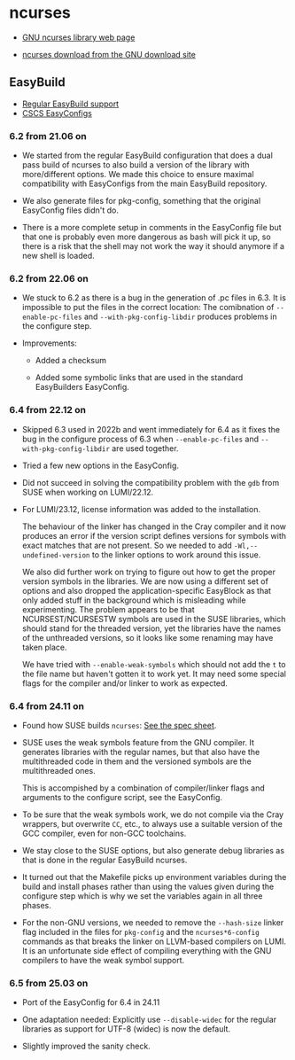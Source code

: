# ncurses

  * [GNU ncurses library web page](https://invisible-island.net/ncurses/)

  * [ncurses download from the GNU download site](https://ftp.gnu.org/pub/gnu/ncurses/)


## EasyBuild

  * [Regular EasyBuild support](https://github.com/easybuilders/easybuild-easyconfigs/tree/develop/easybuild/easyconfigs/n/ncurses)
  * [CSCS EasyConfigs](https://github.com/eth-cscs/production/tree/master/easybuild/easyconfigs/n/ncurses)


### 6.2 from 21.06 on

  * We started from the regular EasyBuild configuration that does a dual pass
    build of ncurses to also build a version of the library with more/different
    options. We made this choice to ensure maximal compatibility with EasyConfigs
    from the main EasyBuild repository.

  * We also generate files for pkg-config, something that the original EasyConfig
    files didn't do.

  * There is a more complete setup in comments in the EasyConfig file but that one
    is probably even more dangerous as bash will pick it up, so there is a risk
    that the shell may not work the way it should anymore if a new shell is loaded.


### 6.2 from 22.06 on

  * We stuck to 6.2 as there is a bug in the generation of .pc files in 6.3. It is
    impossible to put the files in the correct location: The comibnation of 
    `--enable-pc-files` and `--with-pkg-config-libdir` produces problems in
    the configure step.

  * Improvements:

      * Added a checksum

      * Added some symbolic links that are used in the standard EasyBuilders EasyConfig.


### 6.4 from 22.12 on

  * Skipped 6.3 used in 2022b and went immediately for 6.4 as it fixes the bug 
    in the configure process of 6.3 when `--enable-pc-files` and `--with-pkg-config-libdir`
    are used together.
    
  * Tried a few new options in the EasyConfig.
  
  * Did not succeed in solving the compatibility problem with the `gdb` from SUSE when 
    working on LUMI/22.12.

  * For LUMI/23.12, license information was added to the installation.
  
    The behaviour of the linker has changed in the Cray compiler and it now produces an error
    if the version script defines versions for symbols with exact matches that are not present.
    So we needed to add `-Wl,--undefined-version` to the linker options to work around this issue.
    
    We also did further work on trying to figure out how to get the proper version symbols in the
    libraries. We are now using a different set of options and also dropped the application-specific
    EasyBlock as that only added stuff in the background which is misleading while experimenting.
    The problem appears to be that NCURSEST/NCURSESTW symbols are used in the SUSE libraries, which
    should stand for the threaded version, yet the libraries have the names of the unthreaded
    versions, so it looks like some renaming may have taken place.
    
    We have tried with `--enable-weak-symbols` which should not add the `t` to the file name but
    haven't gotten it to work yet. It may need some special flags for the compiler and/or linker
    to work as expected.

    
### 6.4 from 24.11 on

   * Found how SUSE builds `ncurses`: 
     [See the spec sheet](https://build.opensuse.org/projects/SUSE:SLE-15:Update/packages/ncurses/files/ncurses.spec?expand=1).
     
   * SUSE uses the weak symbols feature from the GNU compiler. It generates libraries with the regular
     names, but that also have the multithreaded code in them and the versioned symbols are the
     multithreaded ones. 
     
     This is accompished by a combination of compiler/linker flags and arguments to the configure
     script, see the EasyConfig.
     
   * To be sure that the weak symbols work, we do not compile via the Cray wrappers, but overwrite `CC`,
     etc., to always use a suitable version of the GCC compiler, even for non-GCC toolchains.
     
   * We stay close to the SUSE options, but also generate debug libraries as that is done in the regular
     EasyBuild ncurses.

   * It turned out that the Makefile picks up environment variables during the build and install phases
     rather than using the values given during the configure step which is why we set the variables 
     again in all three phases.

   * For the non-GNU versions, we needed to remove the `--hash-size` linker flag included in the files
     for `pkg-config` and the `ncurses*6-config` commands 
     as that breaks the linker on LLVM-based compilers on LUMI. It is an unfortunate
     side effect of compiling everything with the GNU compilers to have the weak symbol support.


### 6.5 from 25.03 on

-   Port of the EasyConfig for 6.4 in 24.11

-   One adaptation needed: Explicitly use `--disable-widec` for the regular libraries as 
    support for UTF-8 (widec) is now the default.

-   Slightly improved the sanity check.

